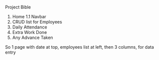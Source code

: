 Project Bible

1. Home
1.1 Navbar
2. CRUD list for Employees
3. Daily Attendance
4. Extra Work Done
5. Any Advance Taken

So 1 page with date at top, employees list at left, then 3 columns, for data entry